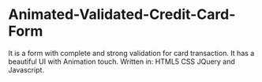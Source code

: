 # Animated-Validated-Credit-Card-Form
It is a form with complete and strong validation for card transaction. It has a beautiful UI with Animation touch.
Written in: HTML5 CSS JQuery and Javascript.
